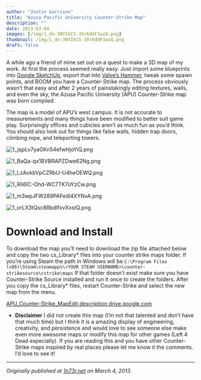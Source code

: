 ```yaml
---
author: "Justin Garrison"
title: "Azusa Pacific University Counter-Strike Map"
description: ""
date: 2013-03-04
images: [/img/1_dn-3NYIkCS-3Xr6ddF1wzQ.png]
thumbnail: /img/1_dn-3NYIkCS-3Xr6ddF1wzQ.png
draft: false
---
```


A while ago a friend of mine set out on a quest to make a 3D map of my work. At first the process seemed really easy. Just import some blueprints into [Google SketchUp](http://www.sketchup.com/product/newin7.html), export that into [Valve’s Hammer](https://developer.valvesoftware.com/wiki/Main_Page), tweak some spawn points, and BOOM you have a Counter-Strike map. The process obviously wasn’t that easy and after 2 years of painstakingly editing textures, walls, and even the sky, the Azusa Pacific University (APU) Counter-Strike map was born compiled.

The map is a model of APU’s west campus. It is not accurate to measurements and many things have been modified to better suit game play. Surprisingly offices and cubicles aren’t as much fun as you’d think. You should also look out for things like false walls, hidden trap doors, climbing rope, and teleporting towers.

![1_jqpLv7yaGKn54efwHjoYiQ.png](/img/1_jqpLv7yaGKn54efwHjoYiQ.png)

![1_BaQa-qx1BVBRAPZDwe62Ng.png](/img/1_BaQa-qx1BVBRAPZDwe62Ng.png)

![1_LzAokbVpCZRbU-U4heOEWQ.png](/img/1_LzAokbVpCZRbU-U4heOEWQ.png)

![1_RIi6IC-Ohd-WC7TK7oYzCw.png](/img/1_RIi6IC-Ohd-WC7TK7oYzCw.png)

![1_m3wpJFW289PAFedl4XYNvA.png](/img/1_m3wpJFW289PAFedl4XYNvA.png)

![1_orLX3tQsc8RbdlfxvXxstQ.png](/img/1_orLX3tQsc8RbdlfxvXxstQ.png)

# **Download and Install**

To download the map you’ll need to download the zip file attached below and copy the two cs_Library* files into your counter strike maps folder. If you’re using Steam the path in Windows will be `C:\Program Files (x86)\Steam\steamapps\<YOUR STEAM USERNAME>\counter-strikesource\cstrike\maps` If that folder doesn’t exist make sure you have Counter-Strike Source installed and run it once to create the folders. After you copy the cs_Library* files, restart Counter-Strike and select the new map from the menu.

[APU_Counter-Strike_MapEdit description
drive.google.com](https://drive.google.com/open?id=0B45OFT5zurRFVG5IeFAyZEZ1OFU)

- **Disclaimer** I did not create this map (I’m not that talented and don’t have that much time) but I think it is a amazing display of engineering, creativity, and persistence and would love to see someone else make even more awesome maps or modify this map for other games (Left 4 Dead especially). If you are reading this and you have other Counter-Strike maps inspired by real places please let me know it the comments. I’d love to see it!

---

_Originally published at [1n73r.net](http://1n73r.net/2013/03/04/azusa-pacific-university-counter-strike-map/) on March 4, 2013._
